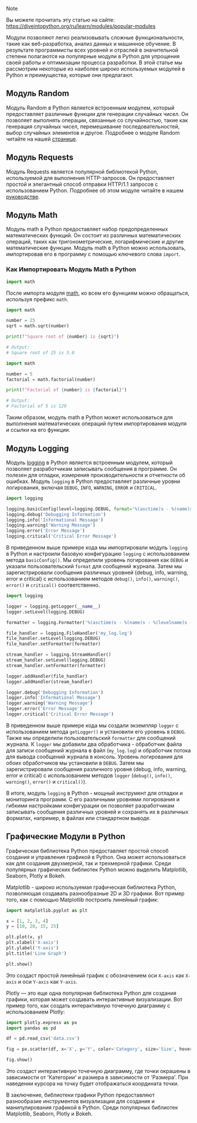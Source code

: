 > [!NOTE]
> Вы можете прочитать эту статью на сайте: https://diveintopython.org/ru/learn/modules/popular-modules

Модули позволяют легко реализовывать сложные функциональности, такие как веб-разработка, анализ данных и машинное обучение. В результате программисты всех уровней и отраслей в значительной степени полагаются на популярные модули в Python для упрощения своей работы и оптимизации процесса разработки. В этой статье мы рассмотрим некоторые из наиболее широко используемых модулей в Python и преимущества, которые они предлагают.

## Модуль Random

Модуль Random в Python является встроенным модулем, который предоставляет различные функции для генерации случайных чисел. Он позволяет выполнять операции, связанные со случайностью, такие как генерация случайных чисел, перемешивание последовательностей, выбор случайных элементов и другое. Подробнее о модуле Random читайте на нашей [странице](ru/learn/modules/popular_modules/random.md).

## Модуль Requests

Модуль Requests является популярной библиотекой Python, используемой для выполнения HTTP-запросов. Он предоставляет простой и элегантный способ отправки HTTP/1.1 запросов с использованием Python. Подробнее об этом модуле читайте в нашем [руководстве](ru/learn/modules/popular_modules/requests.md).

## Модуль Math

Модуль math в Python предоставляет набор предопределенных математических функций. Он состоит из различных математических операций, таких как тригонометрические, логарифмические и другие математические функции. Модуль math в Python можно использовать, импортировав его в программу с помощью ключевого слова `import`.

### Как Импортировать Модуль Math в Python

```python
import math
```

После импорта модуля [math](https://docs.python.org/3/library/math.html), ко всем его функциям можно обращаться, используя префикс `math`.

```python
import math

number = 25
sqrt = math.sqrt(number)

print(f"Square root of {number} is {sqrt}")

# Output:
# Square root of 25 is 5.0
```

```python
import math

number = 5
factorial = math.factorial(number)

print(f"Factorial of {number} is {factorial}")

# Output:
# Factorial of 5 is 120
```

Таким образом, модуль math в Python может использоваться для выполнения математических операций путем импортирования модуля и ссылки на его функции.

## Модуль Logging

Модуль [logging](https://docs.python.org/3/library/logging.html) в Python является встроенным модулем, который позволяет разработчикам записывать сообщения в программе. Он полезен для отладки, измерения производительности и отчетности об ошибках. Модуль `logging` в Python предоставляет различные уровни логирования, включая `DEBUG`, `INFO`, `WARNING`, `ERROR` и `CRITICAL`.

```python
import logging

logging.basicConfig(level=logging.DEBUG, format='%(asctime)s - %(name)s - %(levelname)s - %(message)s')
logging.debug('Debugging Information')
logging.info('Informational Message')
logging.warning('Warning Message')
logging.error('Error Message')
logging.critical('Critical Error Message')
```

В приведенном выше примере кода мы импортировали модуль `logging` в Python и настроили базовую конфигурацию `logging` с использованием метода `basicConfig()`. Мы определили уровень логирования как `DEBUG` и указали пользовательский `format` для сообщений журнала. Затем мы зарегистрировали сообщения различных уровней (debug, info, warning, error и critical) с использованием методов `debug()`, `info()`, `warning()`, `error()` и `critical()` соответственно.

```python
import logging

logger = logging.getLogger(__name__)
logger.setLevel(logging.DEBUG)

formatter = logging.Formatter('%(asctime)s - %(name)s - %(levelname)s - %(message)s')

file_handler = logging.FileHandler('my_log.log')
file_handler.setLevel(logging.DEBUG)
file_handler.setFormatter(formatter)

stream_handler = logging.StreamHandler()
stream_handler.setLevel(logging.DEBUG)
stream_handler.setFormatter(formatter)

logger.addHandler(file_handler)
logger.addHandler(stream_handler)

logger.debug('Debugging Information')
logger.info('Informational Message')
logger.warning('Warning Message')
logger.error('Error Message')
logger.critical('Critical Error Message')
```

В приведенном выше примере кода мы создали экземпляр `logger` с использованием метода `getLogger()` и установили его уровень в `DEBUG`. Также мы определили пользовательский `formatter` для сообщений журнала. К `logger` мы добавили два обработчика - обработчик файла для записи сообщений журнала в файл (`my_log.log`) и обработчик потока для вывода сообщений журнала в консоль. Уровень логирования для обоих обработчиков мы установили в `DEBUG`. Затем мы зарегистрировали сообщения различного уровня (debug, info, warning, error и critical) с использованием методов `logger` (`debug()`, `info()`, `warning()`, `error()` и `critical()`).

В итоге, модуль `logging` в Python - мощный инструмент для отладки и мониторинга программ. С его различными уровнями логирования и гибкими настройками конфигурации он позволяет разработчикам записывать сообщения различных уровней и сохранять их в различных форматах, например, в файлах или стандартном выводе.

## Графические Модули в Python

Графическая библиотека Python предоставляет простой способ создания и управления графикой в Python. Она может использоваться как для создания двухмерной, так и трехмерной графики. Среди популярных графических библиотек Python можно выделить Matplotlib, Seaborn, Plotly и Bokeh.

Matplotlib - широко используемая графическая библиотека Python, позволяющая создавать разнообразные 2D и 3D графики. Вот пример того, как с помощью Matplotlib построить линейный график:

```python
import matplotlib.pyplot as plt

x = [1, 2, 3, 4]
y = [10, 20, 15, 25]

plt.plot(x, y)
plt.xlabel('X-axis')
plt.ylabel('Y-axis')
plt.title('Line Graph')

plt.show()
```

Это создаст простой линейный график с обозначением оси `X-axis` как `X-axis` и оси `Y-axis` как `Y-axis`.

Plotly — это еще одна популярная библиотека Python для создания графики, которая может создавать интерактивные визуализации. Вот пример того, как создать интерактивную точечную диаграмму с использованием Plotly:

```python
import plotly.express as px
import pandas as pd

df = pd.read_csv('data.csv')

fig = px.scatter(df, x='X', y='Y', color='Category', size='Size', hover_data=['X', 'Y'])

fig.show()
```

Это создаст интерактивную точечную диаграмму, где точки окрашены в зависимости от 'Категории' и размера в зависимости от 'Размера'. При наведении курсора на точку будет отображаться координата точки.

В заключение, библиотеки графики Python предоставляют разнообразие инструментов визуализации для создания и манипулирования графикой в Python. Среди популярных библиотек Matplotlib, Seaborn, Plotly и Bokeh.
